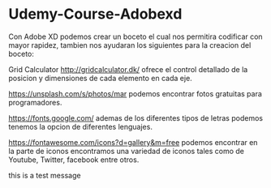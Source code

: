 
# Udemy-Course-Adobexd
Con Adobe XD podemos crear un boceto el cual nos permitira codificar con mayor rapidez, tambien nos ayudaran los siguientes para la creacion del boceto:

Grid Calculator http://gridcalculator.dk/ ofrece el control detallado de la posicion y dimensiones de cada elemento en cada eje.

https://unsplash.com/s/photos/mar podemos encontrar fotos gratuitas para programadores.

https://fonts.google.com/ ademas de los diferentes tipos de letras podemos tenemos la opcion de diferentes lenguajes.

https://fontawesome.com/icons?d=gallery&m=free podemos encontrar en la parte de iconos encontramos una variedad de iconos tales como de Youtube, Twitter, facebook entre otros.


this is a test message
